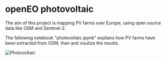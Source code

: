 # openEO photovoltaic

The aim of this project is mapping PV farms over Europe, using open source data like OSM and Sentinel-2.   

The following notebook "photovoltaic.ipynb" explians how PV farms have been extracted from OSM, then and visulize the results.

![Photovoltaic](https://github.com/masawdah/openEO_photovoltaic/assets/61426508/a466c81c-1f1b-4a76-b530-7a02ab817b65)

